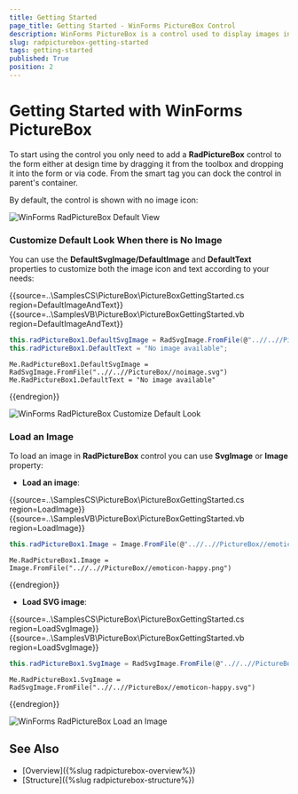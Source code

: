 ```yaml
---
title: Getting Started
page_title: Getting Started - WinForms PictureBox Control
description: WinForms PictureBox is a control used to display images in different formats. Powered by Telerik UI for WinForms vector images engine and supports both raster & vector (SVG) images.
slug: radpicturebox-getting-started
tags: getting-started
published: True
position: 2
---
```


# Getting Started with WinForms PictureBox

To start using the control you only need to add a **RadPictureBox** control to the form either at design time by dragging it from the toolbox and dropping it into the form or via code. From the smart tag you can dock the control in parent's container.

By default, the control is shown with no image icon:

![WinForms RadPictureBox Default View](images/picturebox-getting-started001.png)

### Customize Default Look When there is No Image

You can use the **DefaultSvgImage/DefaultImage** and **DefaultText** properties to customize both the image icon and text according to your needs:

{{source=..\SamplesCS\PictureBox\PictureBoxGettingStarted.cs region=DefaultImageAndText}} 
{{source=..\SamplesVB\PictureBox\PictureBoxGettingStarted.vb region=DefaultImageAndText}} 

````C#
this.radPictureBox1.DefaultSvgImage = RadSvgImage.FromFile(@"..//..//PictureBox//noimage.svg");
this.radPictureBox1.DefaultText = "No image available";

````
````VB.NET
Me.RadPictureBox1.DefaultSvgImage = RadSvgImage.FromFile("..//..//PictureBox//noimage.svg")
Me.RadPictureBox1.DefaultText = "No image available"

````

{{endregion}}

![WinForms RadPictureBox Customize Default Look](images/picturebox-getting-started003.png)

### Load an Image

To load an image in **RadPictureBox** control you can use **SvgImage** or **Image** property:

-  **Load an image**:

{{source=..\SamplesCS\PictureBox\PictureBoxGettingStarted.cs region=LoadImage}} 
{{source=..\SamplesVB\PictureBox\PictureBoxGettingStarted.vb region=LoadImage}} 

````C#
this.radPictureBox1.Image = Image.FromFile(@"..//..//PictureBox//emoticon-happy.png");

````
````VB.NET
Me.RadPictureBox1.Image = Image.FromFile("..//..//PictureBox//emoticon-happy.png")

````

{{endregion}}

- **Load SVG image**:

{{source=..\SamplesCS\PictureBox\PictureBoxGettingStarted.cs region=LoadSvgImage}} 
{{source=..\SamplesVB\PictureBox\PictureBoxGettingStarted.vb region=LoadSvgImage}} 

````C#
this.radPictureBox1.SvgImage = RadSvgImage.FromFile(@"..//..//PictureBox//emoticon-happy.svg");

````
````VB.NET
Me.RadPictureBox1.SvgImage = RadSvgImage.FromFile("..//..//PictureBox//emoticon-happy.svg")

````

{{endregion}}

![WinForms RadPictureBox Load an Image](images/picturebox-getting-started002.png)


## See Also

* [Overview]({%slug radpicturebox-overview%})
* [Structure]({%slug radpicturebox-structure%})

